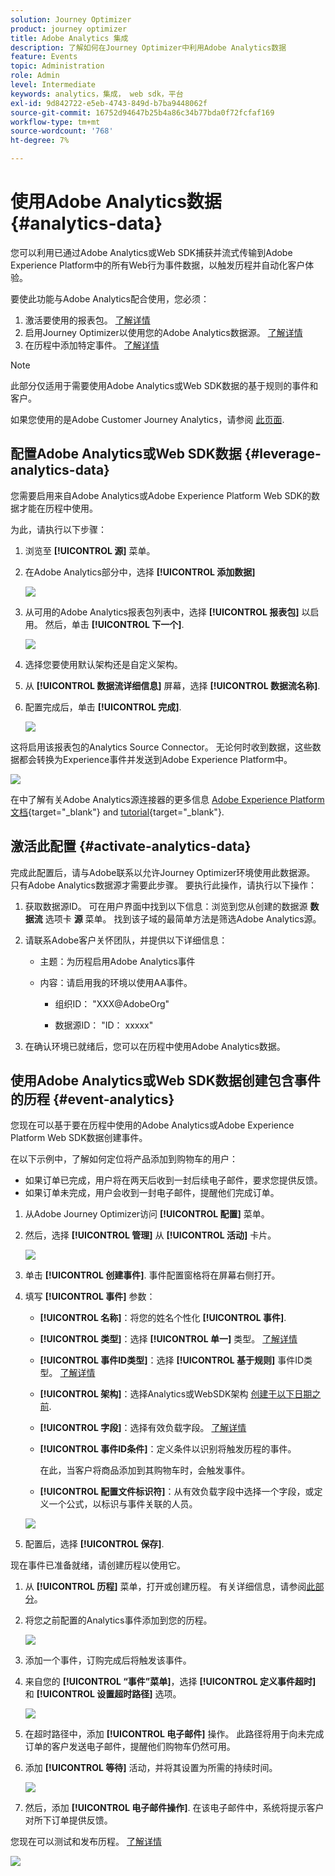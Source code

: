 ```yaml
---
solution: Journey Optimizer
product: journey optimizer
title: Adobe Analytics 集成
description: 了解如何在Journey Optimizer中利用Adobe Analytics数据
feature: Events
topic: Administration
role: Admin
level: Intermediate
keywords: analytics，集成， web sdk，平台
exl-id: 9d842722-e5eb-4743-849d-b7ba9448062f
source-git-commit: 16752d94647b25b4a86c34b77bda0f72fcfaf169
workflow-type: tm+mt
source-wordcount: '768'
ht-degree: 7%

---
```


# 使用Adobe Analytics数据 {#analytics-data}

您可以利用已通过Adobe Analytics或Web SDK捕获并流式传输到Adobe Experience Platform中的所有Web行为事件数据，以触发历程并自动化客户体验。

要使此功能与Adobe Analytics配合使用，您必须：

1. 激活要使用的报表包。 [了解详情](#leverage-analytics-data)
1. 启用Journey Optimizer以使用您的Adobe Analytics数据源。 [了解详情](#activate-analytics-data)
1. 在历程中添加特定事件。 [了解详情](#event-analytic)

>[!NOTE]
>
>此部分仅适用于需要使用Adobe Analytics或Web SDK数据的基于规则的事件和客户。
> 
>如果您使用的是Adobe Customer Journey Analytics，请参阅 [此页面](../reports/cja-ajo.md).
>

## 配置Adobe Analytics或Web SDK数据 {#leverage-analytics-data}

您需要启用来自Adobe Analytics或Adobe Experience Platform Web SDK的数据才能在历程中使用。

为此，请执行以下步骤：

1. 浏览至 **[!UICONTROL 源]** 菜单。

1. 在Adobe Analytics部分中，选择 **[!UICONTROL 添加数据]**

   ![](assets/ajo-aa_1.png)

1. 从可用的Adobe Analytics报表包列表中，选择 **[!UICONTROL 报表包]** 以启用。 然后，单击 **[!UICONTROL 下一个]**.

   ![](assets/ajo-aa_2.png)

1. 选择您要使用默认架构还是自定义架构。

1. 从 **[!UICONTROL 数据流详细信息]** 屏幕，选择 **[!UICONTROL 数据流名称]**.

1. 配置完成后，单击 **[!UICONTROL 完成]**.

   ![](assets/ajo-aa_3.png)

这将启用该报表包的Analytics Source Connector。 无论何时收到数据，这些数据都会转换为Experience事件并发送到Adobe Experience Platform中。

![](assets/ajo-aa_4.png)

在中了解有关Adobe Analytics源连接器的更多信息  [Adobe Experience Platform文档](https://experienceleague.adobe.com/docs/experience-platform/sources/connectors/adobe-applications/analytics.html){target="_blank"} and [tutorial](https://experienceleague.adobe.com/docs/experience-platform/sources/ui-tutorials/create/adobe-applications/analytics.html){target="_blank"}.

## 激活此配置 {#activate-analytics-data}

完成此配置后，请与Adobe联系以允许Journey Optimizer环境使用此数据源。 只有Adobe Analytics数据源才需要此步骤。 要执行此操作，请执行以下操作：

1. 获取数据源ID。 可在用户界面中找到以下信息：浏览到您从创建的数据源 **数据流** 选项卡 **源** 菜单。 找到该子域的最简单方法是筛选Adobe Analytics源。
1. 请联系Adobe客户关怀团队，并提供以下详细信息：

   * 主题：为历程启用Adobe Analytics事件

   * 内容：请启用我的环境以使用AA事件。

      * 组织ID： &quot;XXX@AdobeOrg&quot;

      * 数据源ID： &quot;ID： xxxxx&quot;

1. 在确认环境已就绪后，您可以在历程中使用Adobe Analytics数据。

## 使用Adobe Analytics或Web SDK数据创建包含事件的历程 {#event-analytics}

您现在可以基于要在历程中使用的Adobe Analytics或Adobe Experience Platform Web SDK数据创建事件。

在以下示例中，了解如何定位将产品添加到购物车的用户：

* 如果订单已完成，用户将在两天后收到一封后续电子邮件，要求您提供反馈。
* 如果订单未完成，用户会收到一封电子邮件，提醒他们完成订单。

1. 从Adobe Journey Optimizer访问 **[!UICONTROL 配置]** 菜单。

1. 然后，选择 **[!UICONTROL 管理]** 从 **[!UICONTROL 活动]** 卡片。

   ![](assets/ajo-aa_5.png)

1. 单击 **[!UICONTROL 创建事件]**. 事件配置窗格将在屏幕右侧打开。

1. 填写 **[!UICONTROL 事件]** 参数：

   * **[!UICONTROL 名称]**：将您的姓名个性化 **[!UICONTROL 事件]**.
   * **[!UICONTROL 类型]**：选择 **[!UICONTROL 单一]** 类型。 [了解详情](../event/about-events.md)
   * **[!UICONTROL 事件ID类型]**：选择 **[!UICONTROL 基于规则]** 事件ID类型。 [了解详情](../event/about-events.md#event-id-type)
   * **[!UICONTROL 架构]**：选择Analytics或WebSDK架构 [创建于以下日期之前](#leverage-analytics-data).
   * **[!UICONTROL 字段]**：选择有效负载字段。 [了解详情](../event/about-creating.md#define-the-payload-fields)
   * **[!UICONTROL 事件ID条件]**：定义条件以识别将触发历程的事件。

     在此，当客户将商品添加到其购物车时，会触发事件。
   * **[!UICONTROL 配置文件标识符]**：从有效负载字段中选择一个字段，或定义一个公式，以标识与事件关联的人员。

   ![](assets/ajo-aa_6.png)

1. 配置后，选择 **[!UICONTROL 保存]**.

现在事件已准备就绪，请创建历程以使用它。

1. 从 **[!UICONTROL 历程]** 菜单，打开或创建历程。 有关详细信息，请参阅[此部分](../building-journeys/journey-gs.md)。

1. 将您之前配置的Analytics事件添加到您的历程。

   ![](assets/ajo-aa_8.png)

1. 添加一个事件，订购完成后将触发该事件。

1. 来自您的 **[!UICONTROL “事件”菜单]**，选择 **[!UICONTROL 定义事件超时]** 和 **[!UICONTROL 设置超时路径]** 选项。

   ![](assets/ajo-aa_9.png)

1. 在超时路径中，添加 **[!UICONTROL 电子邮件]** 操作。 此路径将用于向未完成订单的客户发送电子邮件，提醒他们购物车仍然可用。

1. 添加 **[!UICONTROL 等待]** 活动，并将其设置为所需的持续时间。

   ![](assets/ajo-aa_10.png)

1. 然后，添加 **[!UICONTROL 电子邮件操作]**. 在该电子邮件中，系统将提示客户对所下订单提供反馈。

您现在可以测试和发布历程。 [了解详情](../building-journeys/publishing-the-journey.md)

![](assets/ajo-aa_7.png)
